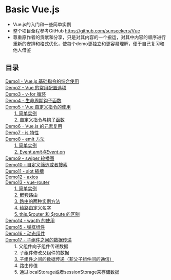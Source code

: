 # Basic Vue.js
- Vue.js的入门和一些简单实例
- 整个项目全程参考GitHub https://github.com/sunseekers/Vue
- 尊重原作者的贡献和分享，只是对其内容的一个搬运，对其中内容的顺序进行重新的安排和格式优化，使每个demo更独立和更容易理解，便于自己复习和他人借鉴

## 目录
[Demo1 - Vue.js 基础指令的综合使用](https://github.com/AdamYF/Basic-Vue.js/tree/master/demo1)  
[Demo2 - Vue 的常用配置选项](https://github.com/AdamYF/Basic-Vue.js/tree/master/demo2)  
[Demo3 - v-for 循环](https://github.com/AdamYF/Basic-Vue.js/tree/master/demo3)  
[Demo4 - 生命周期钩子函数](https://github.com/AdamYF/Basic-Vue.js/tree/master/demo4)  
[Demo5 - Vue 自定义指令的使用](https://github.com/AdamYF/Basic-Vue.js/tree/master/demo5)  
&emsp;&emsp;[1. 简单实例](https://github.com/AdamYF/Basic-Vue.js/tree/master/demo5/1)  
&emsp;&emsp;[2. 自定义指令与钩子函数](https://github.com/AdamYF/Basic-Vue.js/tree/master/demo5/2)  
[Demo6 - Vue.js 的元素复用](https://github.com/AdamYF/Basic-Vue.js/tree/master/demo6)  
[Demo7 - is 特性](https://github.com/AdamYF/Basic-Vue.js/tree/master/demo7)  
[Demo8 - emit 方法](https://github.com/AdamYF/Basic-Vue.js/tree/master/demo8)  
&emsp;&emsp;[1. 简单实例](https://github.com/AdamYF/Basic-Vue.js/tree/master/demo8/1)  
&emsp;&emsp;[2. Event.$emit 与 Event.$on](https://github.com/AdamYF/Basic-Vue.js/tree/master/demo8/2)  
[Demo9 - swiper 轮播图](https://github.com/AdamYF/Basic-Vue.js/tree/master/demo9)  
[Demo10 - 自定义筛选或者搜索](https://github.com/AdamYF/Basic-Vue.js/tree/master/demo10)  
[Demo11 - slot 插槽](https://github.com/AdamYF/Basic-Vue.js/tree/master/demo11)  
[Demo12 - axios](https://github.com/AdamYF/Basic-Vue.js/tree/master/demo12)  
[Demo13 - vue-router](https://github.com/AdamYF/Basic-Vue.js/tree/master/demo13)  
&emsp;&emsp;[1. 简单实例](https://github.com/AdamYF/Basic-Vue.js/tree/master/demo13/1)  
&emsp;&emsp;[2. 嵌套路由](https://github.com/AdamYF/Basic-Vue.js/tree/master/demo13/2)  
&emsp;&emsp;[3. 路由的两种实例方法](https://github.com/AdamYF/Basic-Vue.js/tree/master/demo13/3)  
&emsp;&emsp;[4. 给路由定义名字](https://github.com/AdamYF/Basic-Vue.js/tree/master/demo13/4)  
&emsp;&emsp;[5. this.$router 和 $route 的区别](https://github.com/AdamYF/Basic-Vue.js/tree/master/demo13/5)  
[Demo14 - wacth 的使用](https://github.com/AdamYF/Basic-Vue.js/tree/master/demo14)  
[Demo15 - 弹框组件](https://github.com/AdamYF/Basic-Vue.js/tree/master/demo15)  
[Demo16 - 动态组件](https://github.com/AdamYF/Basic-Vue.js/tree/master/demo16)  
[Demo17 - 子组件之间的数据传递](https://github.com/AdamYF/Basic-Vue.js/tree/master/demo17)  
&emsp;&emsp;1. 父组件向子组件传递数据  
&emsp;&emsp;2. 子组件修改父组件的数据  
&emsp;&emsp;[3. 子组件之间的数据传递（非父子组件间的通信）](https://github.com/AdamYF/Basic-Vue.js/tree/master/demo17/3)  
&emsp;&emsp;4. 路由传值  
&emsp;&emsp;5. 通过localStorage或者sessionStorage来存储数据  